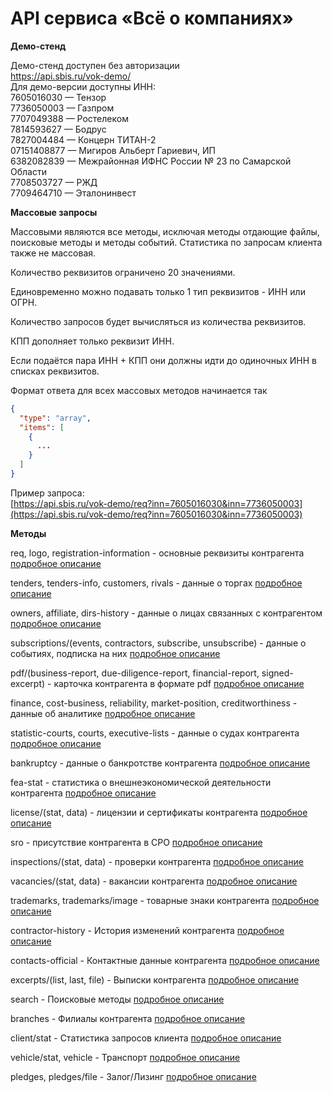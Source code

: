 # API сервиса «Всё о компаниях»

**Демо-стенд**

Демо-стенд доступен без авторизации  
https://api.sbis.ru/vok-demo/  
Для демо-версии доступны ИНН:  
7605016030 — Тензор  
7736050003 — Газпром  
7707049388 — Ростелеком  
7814593627 — Бодрус  
7827004484 — Концерн ТИТАН-2  
07151408877 — Мигиров Альберт Гариевич, ИП  
6382082839 — Межрайонная ИФНС России № 23 по Самарской Области  
7708503727 — РЖД  
7709464710 — Эталонинвест  

**Массовые запросы**

Массовыми являются все методы, исключая методы отдающие файлы, поисковые методы и методы событий. Статистика по запросам клиента также не массовая.

Количество реквизитов ограничено 20 значениями.

Единовременно можно подавать только 1 тип реквизитов - ИНН или ОГРН.

Количество запросов будет вычисляться из количества реквизитов.

КПП дополняет только реквизит ИНН.

Если подаётся пара ИНН + КПП они должны идти до одиночных ИНН в списках реквизитов.

Формат ответа для всех массовых методов начинается так
```json
{
  "type": "array",
  "items": [
    {
      ...
    }
  ]
}
```

Пример запроса:  
[https://api.sbis.ru/vok-demo/req?inn=7605016030&inn=7736050003](https://api.sbis.ru/vok-demo/req?inn=7605016030&inn=7736050003)


**Методы**

req, logo, registration-information - основные реквизиты контрагента [подробное описание](doc/req/README.md)

tenders, tenders-info, customers, rivals - данные о торгах [подробное описание](doc/tenders/README.md)

owners, affiliate, dirs-history - данные о лицах связанных с контрагентом [подробное описание](doc/affiliate/README.md)

subscriptions/(events, contractors, subscribe, unsubscribe) - данные о событиях, подписка на них [подробное описание](doc/subscriptions/README.md)

pdf/(business-report, due-diligence-report, financial-report, signed-excerpt) - карточка контрагента в формате pdf [подробное описание](doc/pdf/README.md)

finance, cost-business, reliability, market-position, creditworthiness - данные об аналитике [подробное описание](doc/finance/README.md)

statistic-courts, courts, executive-lists - данные о судах контрагента [подробное описание](doc/courts/README.md)

bankruptcy - данные о банкротстве контрагента [подробное описание](doc/bankruptcy/README.md)

fea-stat - статистика о внешнеэкономической деятельности контрагента [подробное описание](doc/fea/README.md)

license/(stat, data) - лицензии и сертификаты контрагента [подробное описание](doc/license/README.md)

sro - присутствие контрагента в СРО [подробное описание](doc/sro/README.md)

inspections/(stat, data) - проверки контрагента [подробное описание](doc/inspections/README.md)

vacancies/(stat, data) - вакансии контрагента [подробное описание](doc/vacancies/README.md)

trademarks, trademarks/image - товарные знаки контрагента [подробное описание](doc/trademarks/README.md)

contractor-history - История изменений контрагента [подробное описание](doc/history/README.md)

contacts-official - Контактные данные контрагента [подробное описание](doc/contacts/README.md)

excerpts/(list, last, file) - Выписки контрагента [подробное описание](doc/excerpts/README.md)

search - Поисковые методы [подробное описание](doc/search/README.md)

branches - Филиалы контрагента [подробное описание](doc/branches/README.md)

client/stat - Статистика запросов клиента [подробное описание](doc/clint/README.md)

vehicle/stat, vehicle - Транспорт [подробное описание](doc/vehicle/README.md)

pledges, pledges/file - Залог/Лизинг [подробное описание](doc/pledges/README.md)

